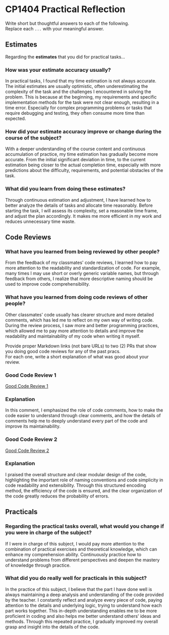# CP1404 Practical Reflection

Write short but thoughtful answers to each of the following.  
Replace each `...` with your meaningful answer.

## Estimates

Regarding the **estimates** that you did for practical tasks...

### How was your estimate accuracy usually?

In practical tasks, I found that my time estimation is not always accurate. The initial estimates are usually optimistic, often underestimating the complexity of the task and the challenges I encountered in solving the problem. This is because at the beginning, my requirements and specific implementation methods for the task were not clear enough, resulting in a time error. Especially for complex programming problems or tasks that require debugging and testing, they often consume more time than expected.

### How did your estimate accuracy improve or change during the course of the subject?

With a deeper understanding of the course content and continuous accumulation of practice, my time estimation has gradually become more accurate. From the initial significant deviation in time, to the current estimation being closer to the actual completion time, especially with more predictions about the difficulty, requirements, and potential obstacles of the task.

### What did you learn from doing these estimates?

Through continuous estimation and adjustment, I have learned how to better analyze the details of tasks and allocate time reasonably. Before starting the task, I will assess its complexity, set a reasonable time frame, and adjust the plan accordingly. It makes me more efficient in my work and reduces unnecessary time waste.

## Code Reviews

### What have you learned from being reviewed by other people?

From the feedback of my classmates' code reviews, I learned how to pay more attention to the readability and standardization of code. For example, many times I may use short or overly generic variable names, but through feedback from others, I realize that more descriptive naming should be used to improve code comprehensibility.

### What have you learned from doing code reviews of other people?

Other classmates' code usually has clearer structure and more detailed comments, which has led me to reflect on my own way of writing code. During the review process, I saw more and better programming practices, which allowed me to pay more attention to details and improve the readability and maintainability of my code when writing it myself.

Provide proper Markdown links (not bare URLs) to two (2) PRs that show you doing good code reviews for any of the past
pracs.  
For each one, write a short explanation of what was good about your review.

### Good Code Review 1

 [Good Code Review 1](https://github.com/jack-lovett/cp1404practicals/pull/2)  
### Explanation

In this comment, I emphasized the role of code comments, how to make the code easier to understand through clear comments, and how the details of comments help me to deeply understand every part of the code and improve its maintainability.


### Good Code Review 2

[Good Code Review 2](https://github.com/Sakshi200416/cp1404practicals/pull/3)  

### Explanation

I praised the overall structure and clear modular design of the code, highlighting the important role of naming conventions and code simplicity in code readability and extensibility. Through this structured encoding method, the efficiency of the code is ensured, and the clear organization of the code greatly reduces the probability of errors.

## Practicals

### Regarding the **practical tasks** overall, what would you change if you were in charge of the subject?

If I were in charge of this subject, I would pay more attention to the combination of practical exercises and theoretical knowledge, which can enhance my comprehension ability. Continuously practice how to understand problems from different perspectives and deepen the mastery of knowledge through practice.

### What did you do really well for practicals in this subject?

In the practice of this subject, I believe that the part I have done well is always maintaining a deep analysis and understanding of the code provided by the teacher. I constantly reflect and analyze every piece of code, paying attention to the details and underlying logic, trying to understand how each part works together. This in-depth understanding enables me to be more proficient in coding and also helps me better understand others' ideas and methods. Through this repeated practice, I gradually improved my overall grasp and insight into the details of the code.
